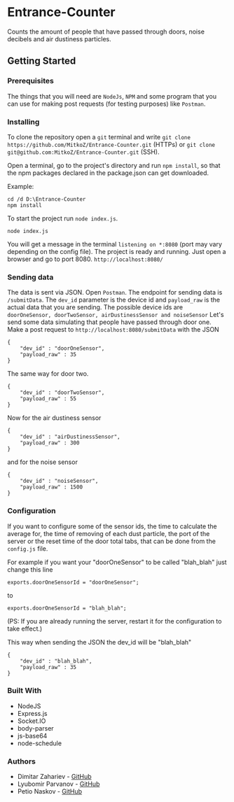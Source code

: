 # Entrance-Counter
Counts the amount of people that have passed through doors, noise decibels and air dustiness particles.
## Getting Started

### Prerequisites
The things that you will need are `NodeJs`, `NPM` and some program that you can use for making post requests (for testing purposes) like `Postman`.

### Installing
To clone the repository open a `git` terminal and write `git clone https://github.com/MitkoZ/Entrance-Counter.git` (HTTPs) or `git clone git@github.com:MitkoZ/Entrance-Counter.git` (SSH).

Open a terminal, go to the project's directory and run `npm install`, so that the npm packages declared in the package.json can get downloaded.

Example:
```
cd /d D:\Entrance-Counter 
npm install
```

To start the project run `node index.js`.
```
node index.js
```
You will get a message in the terminal ```listening on *:8080``` (port may vary depending on the config file). The project is ready and running. Just open a browser and go to port 8080. 
`http://localhost:8080/`

### Sending data
The data is sent via JSON.
Open `Postman`. The endpoint for sending data is `/submitData`.
The `dev_id` parameter is the device id and `payload_raw` is the actual data that you are sending.
The possible device ids are `doorOneSensor, doorTwoSensor, airDustinessSensor and noiseSensor`
Let's send some data simulating that people have passed through door one.
Make a post request to `http://localhost:8080/submitData` with the JSON

```
{
	"dev_id" : "doorOneSensor",
	"payload_raw" : 35
}
```

The same way for door two.

```
{
	"dev_id" : "doorTwoSensor",
	"payload_raw" : 55
}
```

Now for the air dustiness sensor

```
{
	"dev_id" : "airDustinessSensor",
	"payload_raw" : 300
}
```

and for the noise sensor

```
{
	"dev_id" : "noiseSensor",
	"payload_raw" : 1500
}
```

### Configuration
If you want to configure some of the sensor ids, the time to calculate the average for, the time of removing of each dust particle, the port of the server or the reset time of the door total tabs, that can be done from the `config.js` file. 

For example if you want your "doorOneSensor" to be called "blah_blah" just change this line 

```exports.doorOneSensorId = "doorOneSensor";``` 

to 

`exports.doorOneSensorId = "blah_blah";`

(PS: If you are already running the server, restart it for the configuration to take effect.)

This way when sending the JSON the dev_id will be "blah_blah"

```
{
	"dev_id" : "blah_blah",
	"payload_raw" : 35
}
```

### Built With
* NodeJS
* Express.js
* Socket.IO
* body-parser
* js-base64
* node-schedule

### Authors
* Dimitar Zahariev - [GitHub](https://github.com/MitkoZ)
* Lyubomir Parvanov - [GitHub](https://github.com/liubomirwm)
* Petio Naskov - [GitHub](https://github.com/petiofiiito)
